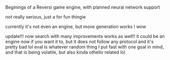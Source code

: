 Beginings of a Reversi game engine, with planned neural network support 

not really serious, just a for fun thingie


currently it's not even an engine, but move generation works ! wow

update!!!
now search with many improvements works as well!! 
it could be an engine now if you want it to, but it does not follow any protocol and it's pretty bad lol
eval is whatever random thing I put fast with one goal in mind, and that is being volatile, but also kinda othello related lol